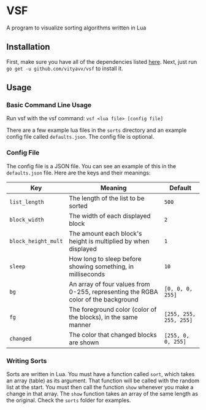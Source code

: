 # VSF

A program to visualize sorting algorithms written in Lua

## Installation

First, make sure you have all of the dependencies listed [here](https://github.com/go-gl/glfw#installation). Next, just run `go get -u github.com/vityavv/vsf` to install it.

## Usage

### Basic Command Line Usage

Run vsf with the vsf command: `vsf <lua file> [config file]`

There are a few example lua files in the `sorts` directory and an example config file called `defaults.json`. The config file is optional.

### Config File

The config file is a JSON file. You can see an example of this in the `defaults.json` file. Here are the keys and their meanings:

| Key | Meaning | Default |
| --- | --- | --- |
| `list_length` | The length of the list to be sorted | `500` |
| `block_width` | The width of each displayed block | `2` |
| `block_height_mult` | The amount each block's height is multiplied by when displayed | `1` |
| `sleep` | How long to sleep before showing something, in milliseconds | `10` |
| `bg` | An array of four values from 0-255, representing the RGBA color of the background | `[0, 0, 0, 255]` |
| `fg` | The foreground color (color of the blocks), in the same manner | `[255, 255, 255, 255]` |
| `changed` | The color that changed blocks are shown | `[255, 0, 0, 255]` |

### Writing Sorts

Sorts are written in Lua. You must have a function called `sort`, which takes an array (table) as its argument. That function will be called with the random list at the start. You must then call the function `show` whenever you make a change in that array. The `show` function takes an array of the same length as the original. Check the `sorts` folder for examples.
